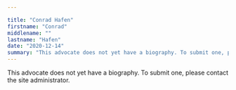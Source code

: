 ```yaml
---

title: "Conrad Hafen"
firstname: "Conrad"
middlename: ""
lastname: "Hafen"
date: "2020-12-14"
summary: "This advocate does not yet have a biography. To submit one, please contact the site administrator."
---
```

This advocate does not yet have a biography. To submit one, please contact the site administrator.

